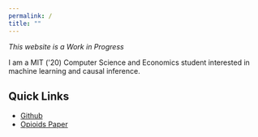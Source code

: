 ```yaml
---
permalink: /
title: ""
---
```


*This website is a Work in Progress*

I am a MIT ('20) Computer Science and Economics student interested in machine learning and causal inference.

## Quick Links
- [Github](https://github.com/oscarsuen)
- [Opioids Paper](https://docs.google.com/viewer?url=https://github.com/oscarsuen/opioid_lfp/raw/master/paper/paper.pdf)
